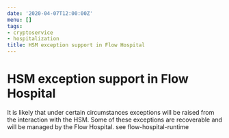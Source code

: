 ```yaml
---
date: '2020-04-07T12:00:00Z'
menu: []
tags:
- cryptoservice
- hospitalization
title: HSM exception support in Flow Hospital
---
```



# HSM exception support in Flow Hospital

It is likely that under certain circumstances exceptions will be raised from the interaction with the HSM.
Some of these exceptions are recoverable and will be managed by the Flow Hospital.  see flow-hospital-runtime

